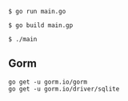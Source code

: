 ```
$ go run main.go

$ go build main.gp

$ ./main
```
## Gorm
```
go get -u gorm.io/gorm
go get -u gorm.io/driver/sqlite
```